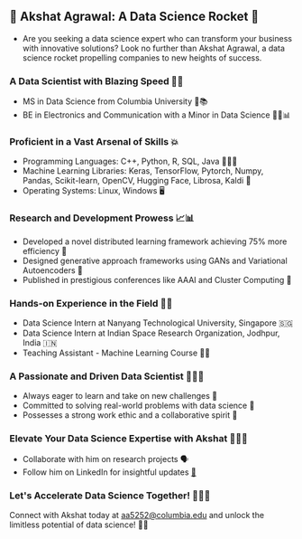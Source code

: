 ## 🚀 Akshat Agrawal: A Data Science Rocket 🚀

* Are you seeking a data science expert who can transform your business with innovative solutions? Look no further than Akshat Agrawal, a data science rocket propelling companies to new heights of success.
  
### A Data Scientist with Blazing Speed 🚀🔥

* MS in Data Science from Columbia University 🧠📚
* BE in Electronics and Communication with a Minor in Data Science 👨‍💻📊

### Proficient in a Vast Arsenal of Skills 💥

* Programming Languages: C++, Python, R, SQL, Java 🐍🐠🦕
* Machine Learning Libraries: Keras, TensorFlow, Pytorch, Numpy, Pandas, Scikit-learn, OpenCV, Hugging Face, Librosa, Kaldi 🧠
* Operating Systems: Linux, Windows 🖥️

### Research and Development Prowess 📈📊

* Developed a novel distributed learning framework achieving 75% more efficiency 🚀
* Designed generative approach frameworks using GANs and Variational Autoencoders 🤖
* Published in prestigious conferences like AAAI and Cluster Computing 💯

### Hands-on Experience in the Field 👨‍💻

* Data Science Intern at Nanyang Technological University, Singapore 🇸🇬
* Data Science Intern at Indian Space Research Organization, Jodhpur, India 🇮🇳
* Teaching Assistant - Machine Learning Course 👨‍🏫

### A Passionate and Driven Data Scientist 🚀🚀🚀

* Always eager to learn and take on new challenges 💪
* Committed to solving real-world problems with data science 🧠
* Possesses a strong work ethic and a collaborative spirit 🤝

### Elevate Your Data Science Expertise with Akshat 🚀🚀🚀

* Collaborate with him on research projects 🗣️
* Follow him on LinkedIn for insightful updates [🔗]( https://www.linkedin.com/in/akshatagrawal1729)

### Let's Accelerate Data Science Together! 🚀🚀🚀

Connect with Akshat today at aa5252@columbia.edu and unlock the limitless potential of data science! 🧠💥
